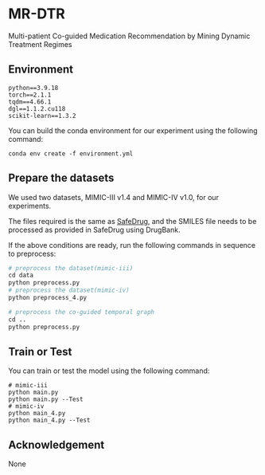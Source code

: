 # MR-DTR

Multi-patient Co-guided Medication Recommendation by Mining Dynamic Treatment Regimes


## Environment
```
python==3.9.18
torch==2.1.1
tqdm==4.66.1
dgl==1.1.2.cu118
scikit-learn==1.3.2
```
You can build the conda environment for our experiment using the following command:
```
conda env create -f environment.yml
```



## Prepare the datasets

We used two datasets, MIMIC-III v1.4 and MIMIC-IV v1.0, for our experiments.

The files required is the same as [SafeDrug](https://github.com/ycq091044/SafeDrug/), and the SMILES file needs to be processed as provided in SafeDrug using DrugBank.

If the above conditions are ready, run the following commands in sequence to preprocess:

```python
# preprocess the dataset(mimic-iii)
cd data
python preprocess.py
# preprocess the dataset(mimic-iv)
python preprocess_4.py

# preprocess the co-guided temporal graph
cd ..
python preprocess.py

```



## Train or Test


You can train or test the model using the following command:
```
# mimic-iii
python main.py
python main.py --Test
# mimic-iv
python main_4.py
python main_4.py --Test
```

## Acknowledgement
None
